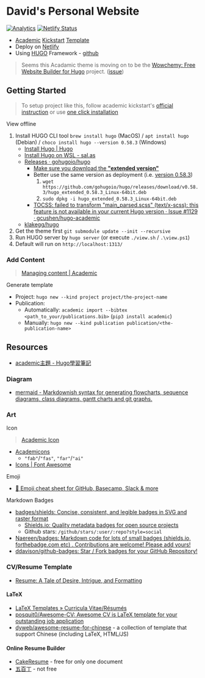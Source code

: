 # David's Personal Website

[![Analytics](https://ga-beacon.appspot.com/UA-150731639-1/personal-website/readme)](https://github.com/igrigorik/ga-beacon)
[![Netlify Status](https://api.netlify.com/api/v1/badges/e0ae2679-a864-4cf1-b9be-5eb1ba6069ad/deploy-status)](https://app.netlify.com/sites/dwlee-personal-website/deploys)

* [Academic](https://themes.gohugo.io/academic/) [Kickstart](https://sourcethemes.com/academic/) [Template](https://github.com/sourcethemes/academic-kickstart)
* Deploy on [Netlify](https://www.netlify.com/)
* Using [HUGO](https://gohugo.io/) Framework - [github](https://github.com/gohugoio/hugo)

> Seems this Acadamic theme is moving on to be the [Wowchemy: Free Website Builder for Hugo](https://wowchemy.com/) project. ([issue](https://github.com/daviddwlee84/personal-website/issues/10))

## Getting Started

> To setup project like this, follow academic kickstart's [official instruction](AcademicKickstart.md) or use [one click installation](https://sourcethemes.com/academic/docs/install/#install-with-web-browser)

View offline

1. Install HUGO CLI tool `brew install hugo` (MacOS) / `apt install hugo` (Debian) / `choco install hugo --version 0.58.3` (Windows)
   * [Install Hugo | Hugo](https://gohugo.io/getting-started/installing/)
   * [Install Hugo on WSL - sal.as](https://sal.as/post/install-hugo-on-wsl/)
   * [Releases · gohugoio/hugo](https://github.com/gohugoio/hugo/releases)
     * [Make sure you download the **"extended version"**](https://gohugo.io/troubleshooting/faq/#i-get-this-feature-is-not-available-in-your-current-hugo-version)
     * Better use the same version as deployment (i.e. [version 0.58.3](https://github.com/gohugoio/hugo/releases/tag/v0.58.3))
       1. `wget https://github.com/gohugoio/hugo/releases/download/v0.58.3/hugo_extended_0.58.3_Linux-64bit.deb`
       2. `sudo dpkg -i hugo_extended_0.58.3_Linux-64bit.deb`
     * [TOCSS: failed to transform "main_parsed.scss" (text/x-scss): this feature is not available in your current Hugo version · Issue #1129 · gcushen/hugo-academic](https://github.com/gcushen/hugo-academic/issues/1129)
   * [klakegg/hugo](https://hub.docker.com/r/klakegg/hugo/)
2. Get the theme first `git submodule update --init --recursive`
3. Run HUGO server by `hugo server` (or execute `./view.sh` / `.\view.ps1`)
4. Default will run on `http://localhost:1313/`

### Add Content

> [Managing content | Academic](https://sourcethemes.com/academic/docs/managing-content/)

Generate template

* Project: `hugo new --kind project project/the-project-name`
* Publication:
  * Automatically: `academic import --bibtex <path_to_your/publications.bib>` (`pip3 install academic`)
  * Manually: `hugo new --kind publication publication/<the-publication-name>`

## Resources

* [academic主題 - Hugo學習筆記](https://skyao.io/learning-hugo/theme/academic.html)

### Diagram

* [mermaid - Markdownish syntax for generating flowcharts, sequence diagrams, class diagrams, gantt charts and git graphs.](https://mermaidjs.github.io/)

### Art

Icon

> [Academic Icon](https://sourcethemes.com/academic/docs/page-builder/#icons)

* [Academicons](https://jpswalsh.github.io/academicons/)
  * `"fab"`/`"fas"`, `"far"`/`"ai"`
* [Icons | Font Awesome](https://fontawesome.com/icons?d=gallery)

Emoji

* [🎁 Emoji cheat sheet for GitHub, Basecamp, Slack & more](https://www.webfx.com/tools/emoji-cheat-sheet/)

Markdown Badges

* [badges/shields: Concise, consistent, and legible badges in SVG and raster format](https://github.com/badges/shields)
  * [Shields.io: Quality metadata badges for open source projects](https://shields.io/)
  * Github stars: `/github/stars/:user/:repo?style=social`
* [Naereen/badges: Markdown code for lots of small badges (shields.io, forthebadge.com etc) . Contributions are welcome! Please add yours!](https://github.com/Naereen/badges)
* [ddavison/github-badges: Star / Fork badges for your GitHub Repository!](https://github.com/ddavison/github-badges)

### CV/Resume Template

* [Resume: A Tale of Desire, Intrigue, and Formatting](http://www.zackgrossbart.com/hackito/resume/)

#### LaTeX

* [LaTeX Templates » Curricula Vitae/Résumés](https://www.latextemplates.com/cat/curricula-vitae)
* [posquit0/Awesome-CV: Awesome CV is LaTeX template for your outstanding job application](https://github.com/posquit0/Awesome-CV)
* [dyweb/awesome-resume-for-chinese](https://github.com/dyweb/awesome-resume-for-chinese) - a collection of template that support Chinese (including LaTeX, HTML/JS)

#### Online Resume Builder

* [CakeResume](https://www.cakeresume.com/) - free for only one document
* [五百丁](https://www.500d.me/) - not free
